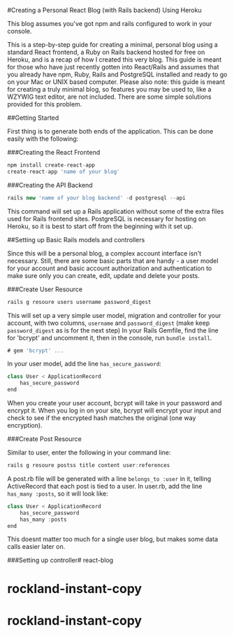 #Creating a Personal React Blog (with Rails backend) Using Heroku

This blog assumes you've got npm and rails configured to work in your console.  

This is a step-by-step guide for creating a minimal, personal blog using a standard React frontend, a Ruby on Rails backend hosted for free on Heroku, and is a recap of how I created this very blog.  This guide is meant for those who have just recently gotten into React/Rails and assumes that you already have npm, Ruby, Rails and PostgreSQL installed and ready to go on your Mac or UNIX based computer.  Please also note: this guide is meant for creating a truly minimal blog, so features you may be used to, like a WZYWIG text editor, are not included.  There are some simple solutions provided for this problem.

##Getting Started

First thing is to generate both ends of the application.  This can be done easily with the following:

###Creating the React Frontend
```javascript
npm install create-react-app
create-react-app 'name of your blog'
```

###Creating the API Backend
```javascript
rails new 'name of your blog backend' -d postgresql --api
```

This command will set up a Rails application without some of the extra files used for Rails frontend sites.  PostgreSQL is necessary for hosting on Heroku, so it is best to start off from the beginning with it set up.

##Setting up Basic Rails models and controllers

Since this will be a personal blog, a complex account interface isn't necessary.  Still, there are some basic parts that are handy - a user model for your account and basic account authorization and authentication to make sure only you can create, edit, update and delete your posts.

###Create User Resource
```javascript
rails g resoure users username password_digest
```

This will set up a very simple user model, migration and controller for your account, with two columns, `username` and `password_digest` (make keep `password_digest` as is for the next step)  In your Rails Gemfile, find the line for 'bcrypt' and uncomment it, then in the console, run `bundle install`.

```javascript
# gem 'bcrypt' ...
```

In your user model, add the line `has_secure_password`:

```javascript
class User < ApplicationRecord
    has_secure_password
end
```

When you create your user account, bcrypt will take in your password and encrypt it.  When you log in on your site, bcrypt will encrypt your input and check to see if the encrypted hash matches the original (one way encryption).

###Create Post Resource

Similar to user, enter the following in your command line:

```javascript
rails g resoure postss title content user:references
```

A post.rb file will be generated with a line `belongs_to :user` in it, telling ActiveRecord that each post is tied to a user.  In user.rb, add the line `has_many :posts`, so it will look like:

```javascript
class User < ApplicationRecord
    has_secure_password
    has_many :posts
end
```

This doesnt matter too much for a single user blog, but makes some data calls easier later on.  

###Setting up controller# react-blog
# rockland-instant-copy
# rockland-instant-copy
